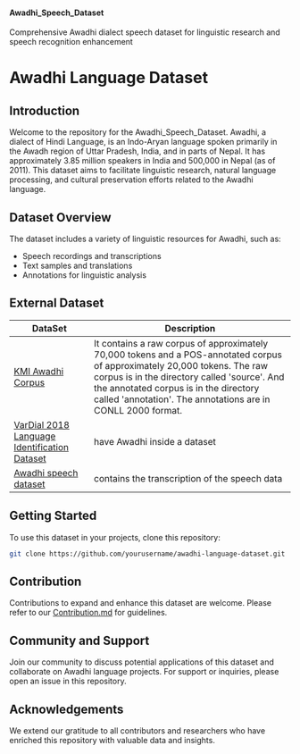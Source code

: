 #### Awadhi_Speech_Dataset
<p>Comprehensive Awadhi dialect speech dataset for linguistic research and speech recognition enhancement</p>

# Awadhi Language Dataset

## Introduction
Welcome to the repository for the Awadhi_Speech_Dataset. Awadhi, a dialect of Hindi Language, is an Indo-Aryan language spoken primarily in the Awadh region of Uttar Pradesh, India, and in parts of Nepal. It has approximately 3.85 million speakers in India and 500,000 in Nepal (as of 2011). This dataset aims to facilitate linguistic research, natural language processing, and cultural preservation efforts related to the Awadhi language.

## Dataset Overview
The dataset includes a variety of linguistic resources for Awadhi, such as:
- Speech recordings and transcriptions
- Text samples and translations
- Annotations for linguistic analysis

## External Dataset
| DataSet | Description |
| --- | --- |
| <a href="https://github.com/kmi-linguistics/awadhi" rel="nofollow"> KMI Awadhi Corpus </a> |  It contains a raw corpus of approximately 70,000 tokens and a POS-annotated corpus of approximately 20,000 tokens. The raw corpus is in the directory called 'source'. And the annotated corpus is in the directory called 'annotation'. The annotations are in CONLL 2000 format. |
| <a href="https://github.com/kmi-linguistics/vardial2018" rel="nofollow">VarDial 2018 Language Identification Dataset</a> | have Awadhi inside a dataset |
| <a href="https://github.com/unrealtecellp/SpeeD-IA" rel="nofollow">Awadhi speech dataset</a>|contains the transcription of the speech data |

## Getting Started
To use this dataset in your projects, clone this repository:
```bash
git clone https://github.com/yourusername/awadhi-language-dataset.git
```

## Contribution
Contributions to expand and enhance this dataset are welcome. Please refer to our [Contribution.md](Contribution.md) for guidelines.

## Community and Support
Join our community to discuss potential applications of this dataset and collaborate on Awadhi language projects. For support or inquiries, please open an issue in this repository.


## Acknowledgements
We extend our gratitude to all contributors and researchers who have enriched this repository with valuable data and insights.


